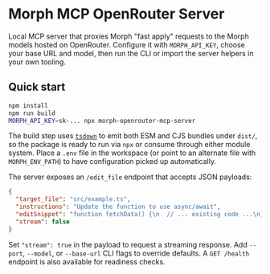 # Morph MCP OpenRouter Server

Local MCP server that proxies Morph "fast apply" requests to the Morph models hosted on OpenRouter. Configure it with `MORPH_API_KEY`, choose your base URL and model, then run the CLI or import the server helpers in your own tooling.

## Quick start

```bash
npm install
npm run build
MORPH_API_KEY=sk-... npx morph-openrouter-mcp-server
```

The build step uses [`tsdown`](https://www.npmjs.com/package/tsdown) to emit both ESM and CJS bundles under `dist/`, so the package is ready to run via `npx` or consume through either module system. Place a `.env` file in the workspace (or point to an alternate file with `MORPH_ENV_PATH`) to have configuration picked up automatically.

The server exposes an `/edit_file` endpoint that accepts JSON payloads:

```json
{
  "target_file": "src/example.ts",
  "instructions": "Update the function to use async/await",
  "editSnippet": "function fetchData() {\n  // ... existing code ...\n}",
  "stream": false
}
```

Set `"stream": true` in the payload to request a streaming response. Add `--port`, `--model`, or `--base-url` CLI flags to override defaults. A `GET /health` endpoint is also available for readiness checks.
